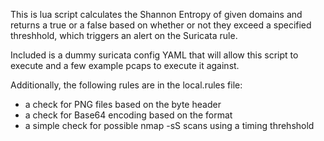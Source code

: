 This is lua script calculates the Shannon Entropy of given domains and returns a true or a false based on whether or not they exceed a specified threshhold, which triggers an alert on the Suricata rule.

Included is a dummy suricata config YAML that will allow this script to execute and a few example pcaps to execute it against.

Additionally, the following rules are in the local.rules file:

- a check for PNG files based on the byte header
- a check for Base64 encoding based on the format
- a simple check for possible nmap -sS scans using a timing threhshold
